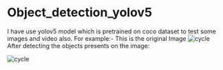 # Object_detection_yolov5
I have use yolov5 model which is pretrained on coco dataset to test some images and video also.
For example:-
This is the original Image
![cycle](https://user-images.githubusercontent.com/93766530/176997546-2a3cd07a-0d08-4ea5-9178-d51ede906ff1.jpg)
After detecting the objects presents on the image:

![cycle](https://user-images.githubusercontent.com/93766530/176997589-dfbc8e67-abd2-43ce-8beb-d34364af59b9.jpg)
